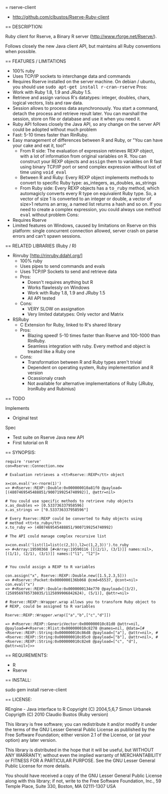 = rserve-client

* http://github.com/clbustos/Rserve-Ruby-client


== DESCRIPTION:

Ruby client for Rserve, a Binary R server (http://www.rforge.net/Rserve/).

Follows closely the new Java client API, but maintains all Ruby conventions when possible.

== FEATURES / LIMITATIONS

* 100% ruby
* Uses TCP/IP sockets to interchange data and commands
* Requires Rserve installed on the server machine. On debian /  ubuntu, you should use <tt>sudo apt-get install r-cran-rserve</tt>
Pros:
* Work with Ruby 1.8, 1.9 and JRuby 1.5.
* Retrieve and assign various R's datatypes: integer, doubles, chars, logical vectors, lists and raw data.
* Session allows to process data asynchronously. You start a command, detach the process and retrieve result later. You can marshall the session, store on file or database and use it when you need it.
* Ruby API follows closely the Java API, so any change on the server API could be adopted without much problem
* Fast: 5-10 times faster than RinRuby.
* Easy management of differences between R and Ruby, or "You can have your cake and eat it, too!"
  *  From R side: The evaluation of expression retrieves REXP object, with a lot of information from original variables on R. You can construct your REXP objects and <tt>assign</tt> them to variables on R fast using binary TCP/IP port or send complex expression without lost of time using <tt>void_eval</tt> 
  * Between R and Ruby: Every REXP object implements methods to convert to specific Ruby type: as_integers, as_doubles, as_strings
  * From Ruby side: Every REXP objects has a <tt>to_ruby</tt> method, which automagicly converts every R type on equivalent Ruby type. So, a vector of size 1 is converted to an integer or double, a vector of size>1 returns an array, a named list returns a hash and so on. If you need to create a complex expression, you could always use method <tt>eval</tt> without problem
Cons:
* Requires Rserve
* Limited features on Windows, caused by limitations on Rserve on this platform: single concurrent connection allowed, server crash on parse errors and can't spawn sessions.

== RELATED LIBRARIES (Ruby / R)

* Rinruby [http://rinruby.ddahl.org/]
  * 100% ruby 
  * Uses pipes to send commands and evals
  * Uses TCP/IP Sockets to send and retrieve data
  * Pros:
    * Doesn't requires anything but R
    * Works flawlessly on Windows
    * Work with Ruby 1.8, 1.9 and JRuby 1.5
    * All API tested
  * Cons:
    * VERY SLOW on assignation
    * Very limited datatypes: Only vector and Matrix
* RSRuby
  * C Extension for Ruby, linked to R's shared library
  * Pros:
    * Blazing speed! 5-10 times faster than Rserve and 100-1000 than RinRuby.
    * Seamless integration with ruby. Every method and object is treated like a Ruby one
  * Cons:
    * Transformation between R and Ruby types aren't trivial
    * Dependent on operating system, Ruby implementation and R version
    * Ocassionaly crash
    * Not available for alternative implementations of Ruby (JRuby, IronRuby and Rubinius)
    
    
== TODO

Implements

* Original test

Spec

* Test suite on Rserve Java new API
* First tutorial on R


== SYNOPSIS:

    require 'rserve'
    con=Rserve::Connection.new
    
    # Evaluation retrieves a <tt>Rserve::REXP</tt> object
    
    x=con.eval('x<-rnorm(1)')
    => #<Rserve::REXP::Double:0x000000010a81f0 @payload=[(4807469545488851/9007199254740992)], @attr=nil>

    # You could use specific methods to retrieve ruby objects
    x.as_doubles => [0.533736337958596]
    x.as_strings => ["0.533736337958596"]
    
    # Every Rserve::REXP could be converted to Ruby objects using
    # method <tt>to_ruby</tt>
    x.to_ruby => (4807469545488851/9007199254740992)
    
    # The API could manage complex recursive list
    
    x=con.eval('list(l1=list(c(2,3)),l2=c(1,2,3))').to_ruby
    => #<Array:19590368 [#<Array:19590116 [[(2/1), (3/1)]] names:nil>, [(1/1), (2/1), (3/1)]] names:["l1", "l2"]>

    
    # You could assign a REXP to R variables

    con.assign("x", Rserve::REXP::Double.new([1.5,2.3,5]))
    => #<Rserve::Packet:0x0000000136b068 @cmd=65537, @cont=nil>
    con.eval("x")
    => #<Rserve::REXP::Double:0x0000000134e770 @payload=[(3/2), (2589569785738035/1125899906842624), (5/1)], @attr=nil>
    
    # Rserve::REXP::Wrapper.wrap allows you to transform Ruby object to 
    # REXP, could be assigned to R variables
    
    Rserve::REXP::Wrapper.wrap(["a","b",["c","d"]])
    
    => #<Rserve::REXP::GenericVector:0x000000010c81d0 @attr=nil, @payload=#<Rserve::Rlist:0x000000010c8278 @names=nil, @data=[#<Rserve::REXP::String:0x000000010c86d8 @payload=["a"], @attr=nil>, #<Rserve::REXP::String:0x000000010c85c0 @payload=["b"], @attr=nil>, #<Rserve::REXP::String:0x000000010c82e8 @payload=["c", "d"], @attr=nil>]>>
    
== REQUIREMENTS:

* R
* Rserve

== INSTALL:

  sudo gem install rserve-client

== LICENSE:

REngine - Java interface to R
Copyright (C) 2004,5,6,7  Simon Urbanek 
Copyrigth (C) 2010 Claudio Bustos (Ruby version)

This library is free software; you can redistribute it and/or
modify it under the terms of the GNU Lesser General Public
License as published by the Free Software Foundation; either
version 2.1 of the License, or (at your option) any later version.

This library is distributed in the hope that it will be useful,
but WITHOUT ANY WARRANTY; without even the implied warranty of
MERCHANTABILITY or FITNESS FOR A PARTICULAR PURPOSE.  See the GNU
Lesser General Public License for more details.

You should have received a copy of the GNU Lesser General Public
License along with this library; if not, write to the Free Software
Foundation, Inc., 59 Temple Place, Suite 330, Boston, MA  02111-1307  USA

